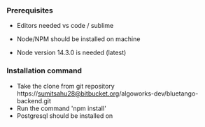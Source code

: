 ### Prerequisites ###

* Editors needed vs code / sublime

* Node/NPM should be installed on machine
* Node version 14.3.0 is needed (latest) 

### Installation command ###

* Take the clone from git repository   https://sumitsahu28@bitbucket.org/algoworks-dev/bluetango-backend.git
* Run the command 'npm install'
* Postgresql should be installed on 
